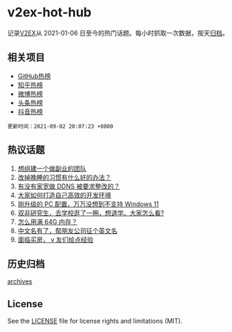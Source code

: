 # v2ex-hot-hub

 记录[V2EX](https://www.v2ex.com/)从 2021-01-06 日至今的热门话题。每小时抓取一次数据，按天[归档](archives)。
 
 ## 相关项目

- [GitHub热榜](https://github.com/snaildev/github-hot-hub)
- [知乎热榜](https://github.com/snaildev/zhihu-hot-hub)
- [微博热榜](https://github.com/snaildev/weibo-hot-hub)
- [头条热榜](https://github.com/snaildev/toutiao-hot-hub)
- [抖音热榜](https://github.com/snaildev/douyin-hot-hub)


 `更新时间：2021-09-02 20:07:23 +0800`

## 热议话题

1. [想组建一个做副业的团队](https://www.v2ex.com/t/799366)
1. [改掉晚睡的习惯有什么好的办法？](https://www.v2ex.com/t/799370)
1. [有没有家宽做 DDNS 被要求整改的？](https://www.v2ex.com/t/799340)
1. [大家如何打造自己高效的开发环境](https://www.v2ex.com/t/799353)
1. [刚升级的 PC 配置，万万没想到不支持 Windows 11](https://www.v2ex.com/t/799367)
1. [双非研究生，去学校逛了一圈，想退学。大家怎么看?](https://www.v2ex.com/t/799360)
1. [怎么用满 64G 内存？](https://www.v2ex.com/t/799334)
1. [中文名有了，帮朋友公司征个英文名](https://www.v2ex.com/t/799400)
1. [面临买房， v 友们给点经验](https://www.v2ex.com/t/799444)

## 历史归档

[archives](archives)

## License

See the [LICENSE](LICENSE) file for license rights and limitations (MIT).
